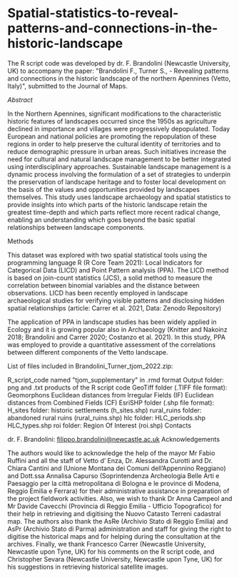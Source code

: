 # Spatial-statistics-to-reveal-patterns-and-connections-in-the-historic-landscape
The R script code was developed by dr. F. Brandolini (Newcastle University, UK) to accompany the paper: "Brandolini F.,  Turner S.,  - Revealing patterns and connections in the historic landscape of the northern Apennines (Vetto, Italy)", submitted to the Journal of Maps.

*Abstract*

In the Northern Apennines, significant modifications to the characteristic historic features of landscapes occurred since the 1950s as agriculture declined in importance and villages were progressively depopulated. Today European and national policies are promoting the repopulation of these regions in order to help preserve the cultural identity of territories and to reduce demographic pressure in urban areas. Such initiatives increase the need for cultural and natural landscape management to be better integrated using interdisciplinary approaches. Sustainable landscape management is a dynamic process involving the formulation of a set of strategies to underpin the preservation of landscape heritage and to foster local development on the basis of the values and opportunities provided by landscapes themselves. This study uses landscape archaeology and spatial statistics to provide insights into which parts of the historic landscape retain the greatest time-depth and which parts reflect more recent radical change, enabling an understanding which goes beyond the basic spatial relationships between landscape components.

Methods

This dataset was explored with two spatial statistical tools using the programming language R (R Core Team 2021): Local Indicators for Categorical Data (LICD) and Point Pattern analysis (PPA). The LICD method is based on join-count statistics (JCS), a solid method to measure the correlation between binomial variables and the distance between observations. LICD has been recently employed in landscape archaeological studies for verifying visible patterns and disclosing hidden spatial relationships (article: Carrer et al. 2021, Data: Zenodo Repository)

The application of PPA in landscape studies has been widely applied in Ecology and it is growing popular also in Archaeology (Knitter and Nakoinz 2018; Brandolini and Carrer 2020; Costanzo et al. 2021). In this study, PPA was employed to provide a quantitative assessment of the correlations between different components of the Vetto landscape.

List of files included in Brandolini_Turner_tjom_2022.zip:

R_script_code named "tjom_supplementary" in .rmd format
Output folder: png and .txt products of the R script code
GeoTiff folder (.TIFF file format):
Geomorphons
Euclidean distances from Irregular Fields (IF)
Euclidean distances from Combined Fields (CF)
EsriSHP folder (.shp file format):
H_sites folder: historic settlements (h_sites.shp)
rural_ruins folder: abandoned rural ruins (rural_ruins.shp)
hlc folder:
HLC_periods.shp
HLC_types.shp
roi folder: Region Of Interest (roi.shp)
Contacts

dr. F. Brandolini: filippo.brandolini@newcastle.ac.uk
Acknowledgements

The authors would like to acknowledge the help of the mayor Mr Fabio Ruffini and all the staff of Vetto d’ Enza, Dr. Alessandra Curotti and Dr. Chiara Cantini and (Unione Montana dei Comuni dell’Appennino Reggiano) and Dott.ssa Annalisa Capurso (Soprintendenza Archeologia Belle Arti e Paesaggio per la città metropolitana di Bologna e le province di Modena, Reggio Emilia e Ferrara) for their administrative assistance in preparation of the project fieldwork activities. Also, we wish to thank Dr Anna Campeol and Mr Davide Cavecchi (Provincia di Reggio Emilia - Ufficio Topografico) for their help in retrieving and digitising the Nuovo Catasto Terreni cadastral map. The authors also thank the AsRe (Archivio Stato di Reggio Emilia) and AsPr (Archivio Stato di Parma) administration and staff for giving the right to digitise the historical maps and for helping during the consultation at the archives. Finally, we thank Francesco Carrer (Newcastle University, Newcastle upon Tyne, UK) for his comments on the R script code, and Christopher Sevara (Newcastle University, Newcastle upon Tyne, UK) for his suggestions in retrieving historical satellite images.
